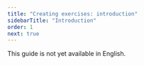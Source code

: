 ```yaml
---
title: "Creating exercises: introduction"
sidebarTitle: "Introduction"
order: 1
next: true
---
```


This guide is not yet available in English.
